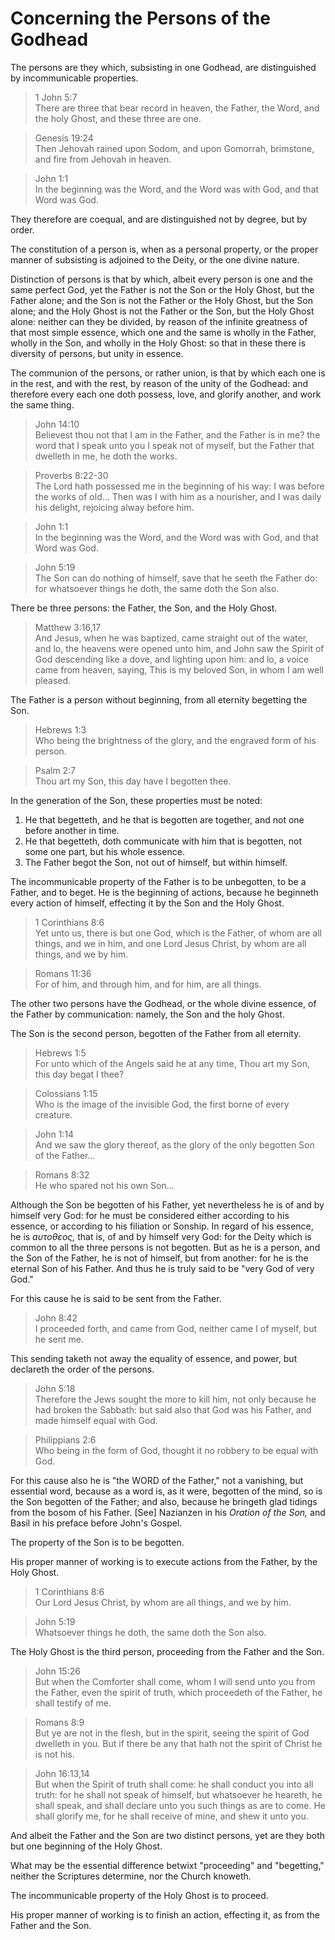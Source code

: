 # Concerning the Persons of the Godhead

The persons are they which, subsisting in one Godhead, are distinguished by incommunicable properties. 

> 1 John 5:7  
> There are three that bear record in heaven, the Father, the Word, and the holy Ghost, and these three are one.  

> Genesis 19:24  
> Then Jehovah rained upon Sodom, and upon Gomorrah, brimstone, and fire from Jehovah in heaven.

> John 1:1  
> In the beginning was the Word, and the Word was with God, and that Word was God.

They therefore are coequal, and are distinguished not by degree, but by order.

The constitution of a person is, when as a personal property, or the proper manner of subsisting is adjoined to the Deity, or the one divine nature.

Distinction of persons is that by which, albeit every person is one and the same perfect God, yet the Father is not the Son or the Holy Ghost, but the Father alone; and the Son is not the Father or the Holy Ghost, but the Son alone; and the Holy Ghost is not the Father or the Son, but the Holy Ghost alone: neither can they be divided, by reason of the infinite greatness of that most simple essence, which one and the same is wholly in the Father, wholly in the Son, and wholly in the Holy Ghost: so that in these there is diversity of persons, but unity in essence.

The communion of the persons, or rather union, is that by which each one is in the rest, and with the rest, by reason of the unity of the Godhead: and therefore every each one doth possess, love, and glorify another, and work the same thing. 

> John 14:10  
> Believest thou not that I am in the Father, and the Father is in me? the word that I speak unto you I speak not of myself, but the Father that dwelleth in me, he doth the works. 

> Proverbs 8:22-30  
> The Lord hath possessed me in the beginning of his way: I was before the works of old... Then was I with him as a nourisher, and I was daily his delight, rejoicing alway before him.

> John 1:1  
> In the beginning was the Word, and the Word was with God, and that Word was God.

> John 5:19  
> The Son can do nothing of himself, save that he seeth the Father do: for whatsoever things he doth, the same doth the Son also.

There be three persons: the Father, the Son, and the Holy Ghost.

> Matthew 3:16,17  
> And Jesus, when he was baptized, came straight out of the water, and lo, the heavens were opened unto him, and John saw the Spirit of God descending like a dove, and lighting upon him: and lo, a voice came from heaven, saying, This is my beloved Son, in whom I am well pleased.

The Father is a person without beginning, from all eternity begetting the Son. 

> Hebrews 1:3  
> Who being the brightness of the glory, and the engraved form of his person.

> Psalm 2:7  
> Thou art my Son, this day have I begotten thee.

In the generation of the Son, these properties must be noted: 

1. He that begetteth, and he that is begotten are together, and not one before another in time. 
2. He that begetteth, doth communicate with him that is begotten, not some one part, but his whole essence. 
3. The Father begot the Son, not out of himself, but within himself.

The incommunicable property of the Father is to be unbegotten, to be a Father, and to beget. He is the beginning of actions, because he beginneth every action of himself, effecting it by the Son and the Holy Ghost. 

> 1 Corinthians 8:6  
> Yet unto us, there is but one God, which is the Father, of whom are all things, and we in him, and one Lord Jesus Christ, by whom are all things, and we by him.

> Romans 11:36  
> For of him, and through him, and for him, are all things.

The other two persons have the Godhead, or the whole divine essence, of the Father by communication: namely, the Son and the holy Ghost.

The Son is the second person, begotten of the Father from all eternity. 

> Hebrews 1:5  
> For unto which of the Angels said he at any time, Thou art my Son, this day begat I thee?

> Colossians 1:15  
> Who is the image of the invisible God, the first borne of every creature.

> John 1:14  
> And we saw the glory thereof, as the glory of the only begotten Son of the Father...

> Romans 8:32  
> He who spared not his own Son...

Although the Son be begotten of his Father, yet nevertheless he is of and by himself very God: for he must be considered either according to his essence, or according to his filiation or Sonship. In regard of his essence, he is *ɑυτοθɛος,* that is, of and by himself very God: for the Deity which is common to all the three persons is not begotten. But as he is a person, and the Son of the Father, he is not of himself, but from another: for he is the eternal Son of his Father. And thus he is truly said to be "very God of very God."

For this cause he is said to be sent from the Father. 

> John 8:42  
> I proceeded forth, and came from God, neither came I of myself, but he sent me.

This sending taketh not away the equality of essence, and power, but declareth the order of the persons.

> John 5:18  
> Therefore the Jews sought the more to kill him, not only because he had broken the Sabbath: but said also that God was his Father, and made himself equal with God.

> Philippians 2:6  
> Who being in the form of God, thought it no robbery to be equal with God.

For this cause also he is "the WORD of the Father," not a vanishing, but essential word, because as a word is, as it were, begotten of the mind, so is the Son begotten of the Father; and also, because he bringeth glad tidings from the bosom of his Father. \[See\] Nazianzen in his *Oration of the Son,* and Basil in his preface before John's Gospel.

The property of the Son is to be begotten.

His proper manner of working is to execute actions from the Father, by the Holy Ghost. 

> 1 Corinthians 8:6  
> Our Lord Jesus Christ, by whom are all things, and we by him.

> John 5:19  
> Whatsoever things he doth, the same doth the Son also.

The Holy Ghost is the third person, proceeding from the Father and the Son. 

> John 15:26  
> But when the Comforter shall come, whom I will send unto you from the Father, even the spirit of truth, which proceedeth of the Father, he shall testify of me.

> Romans 8:9  
> But ye are not in the flesh, but in the spirit, seeing the spirit of God dwelleth in you. But if there be any that hath not the spirit of Christ he is not his.

> John 16:13,14  
> But when the Spirit of truth shall come: he shall conduct you into all truth: for he shall not speak of himself, but whatsoever he heareth, he shall speak, and shall declare unto you such things as are to come. He shall glorify me, for he shall receive of mine, and shew it unto you.

And albeit the Father and the Son are two distinct persons, yet are they both but one beginning of the Holy Ghost.

What may be the essential difference betwixt "proceeding" and "begetting," neither the Scriptures determine, nor the Church knoweth.

The incommunicable property of the Holy Ghost is to proceed.

His proper manner of working is to finish an action, effecting it, as from the Father and the Son.